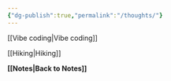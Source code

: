 ```yaml
---
{"dg-publish":true,"permalink":"/thoughts/"}
---
```



[[Vibe coding\|Vibe coding]] 

[[Hiking\|Hiking]]


**[[Notes\|Back to Notes]]**